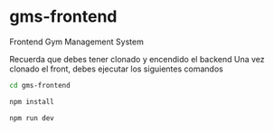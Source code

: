 # gms-frontend
Frontend Gym Management System

Recuerda que debes tener clonado y encendido el backend
Una vez clonado el front, debes ejecutar los siguientes comandos

```bash
cd gms-frontend
```
```bash
npm install
```
```bash
npm run dev
```
